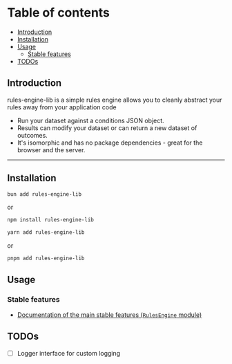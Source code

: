 # Table of contents

- [Introduction](#introduction)
- [Installation](#installation)
- [Usage](#usage)
  - [Stable features](#stable-features)
- [TODOs](#todos)

## Introduction

rules-engine-lib is a simple rules engine allows you to cleanly abstract your rules away from your application code

- Run your dataset against a conditions JSON object.
- Results can modify your dataset or can return a new dataset of outcomes.
- It's isomorphic and has no package dependencies - great for the browser and the server.

---------------------------------------------------------------

## Installation

````bash
bun add rules-engine-lib
````

or

```bash
npm install rules-engine-lib
```

```bash
yarn add rules-engine-lib
```

or

```bash
pnpm add rules-engine-lib
```

## Usage

### Stable features

- [Documentation of the main stable features (`RulesEngine` module)](index.md)

## TODOs

- [ ] Logger interface for custom logging
